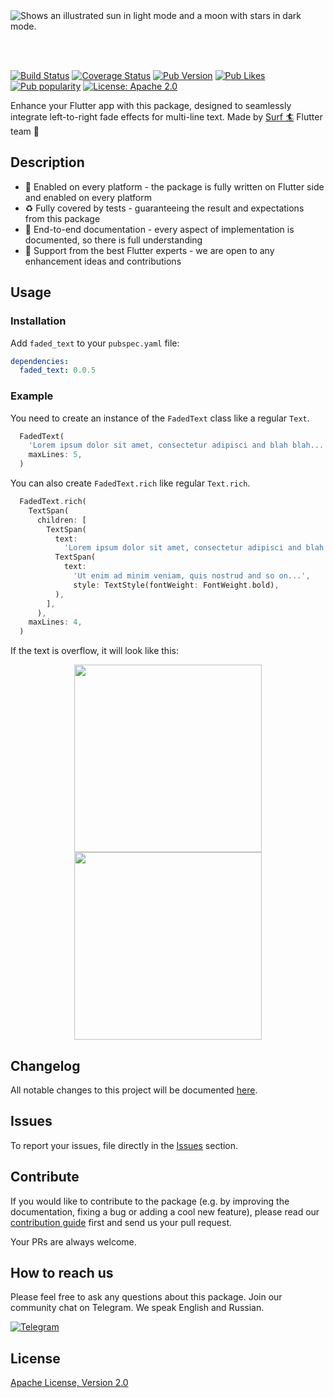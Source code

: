 <picture>
  <source media="(prefers-color-scheme: dark)" srcset="https://github.com/surfstudio/surf-flutter-faded-text/assets/54618146/71c4a82d-f93e-427c-9683-dc2e71203f47">
  <source media="(prefers-color-scheme: light)" srcset="https://github.com/surfstudio/surf-flutter-faded-text/assets/54618146/2683a722-0068-4a45-9e35-90480f41b836">
  <img alt="Shows an illustrated sun in light mode and a moon with stars in dark mode." src="https://github.com/surfstudio/surf-flutter-faded-text/assets/54618146/2683a722-0068-4a45-9e35-90480f41b836">
</picture>

<br></br>

[![Build Status](https://shields.io/github/actions/workflow/status/surfstudio/surf-flutter-faded-text/main.yml?logo=github&logoColor=white)](https://github.com/surfstudio/yandex-mapkit-lite-flutter)
[![Coverage Status](https://img.shields.io/codecov/c/github/surfstudio/surf-flutter-faded-text?logo=codecov&logoColor=white)](https://app.codecov.io/gh/surfstudio/yandex-mapkit-lite-flutter)
[![Pub Version](https://img.shields.io/pub/v/faded-text?logo=dart&logoColor=white)](https://pub.dev/packages/faded_text)
[![Pub Likes](https://badgen.net/pub/likes/faded_text)](https://pub.dev/packages/faded_text)
[![Pub popularity](https://badgen.net/pub/popularity/faded_text)](https://pub.dev/packages/faded_text/score)
[![License: Apache 2.0](https://img.shields.io/badge/license-apache-purple.svg)](https://www.apache.org/licenses/LICENSE-2.0)

Enhance your Flutter app with this package, designed to seamlessly integrate left-to-right fade effects for multi-line text. Made by [Surf :surfer:](https://surf.dev/flutter/) Flutter team :cow2:

## Description 

- :1234: Enabled on every platform - the package is fully written on Flutter side and enabled on every platform
- :recycle: Fully covered by tests - guaranteeing the result and expectations from this package
- :notebook_with_decorative_cover: End-to-end documentation - every aspect of implementation is documented, so there is full understanding
- :cow2: Support from the best Flutter experts - we are open to any enhancement ideas and contributions

## Usage

### Installation

Add `faded_text` to your `pubspec.yaml` file:

```yaml
dependencies:
  faded_text: 0.0.5
```

### Example

You need to create an instance of the `FadedText` class like a regular `Text`.

```dart
  FadedText(
    'Lorem ipsum dolor sit amet, consectetur adipisci and blah blah...',
    maxLines: 5,
  )
```

You can also create `FadedText.rich` like regular `Text.rich`.

```dart
  FadedText.rich(
    TextSpan(
      children: [
        TextSpan(
          text:
            'Lorem ipsum dolor sit amet, consectetur adipisci and blah blah...'),
          TextSpan(
            text:
              'Ut enim ad minim veniam, quis nostrud and so on...',
              style: TextStyle(fontWeight: FontWeight.bold),
          ),
        ],
      ),
    maxLines: 4,
  )
```

If the text is overflow, it will look like this:

<p align="center">
 <img src="./doc/images/example1.png" height="300" />
 <img src="./doc/images/example2.png" height="300" />
</p>

## Changelog

All notable changes to this project will be documented [here](./CHANGELOG.md).

## Issues

To report your issues, file directly in the [Issues](https://github.com/surfstudio/faded-text/issues) section.

## Contribute

If you would like to contribute to the package (e.g. by improving the documentation, fixing a bug or adding a cool new feature), please read our [contribution guide](./CONTRIBUTING.md) first and send us your pull request.

Your PRs are always welcome.

## How to reach us

Please feel free to ask any questions about this package. Join our community chat on Telegram. We speak English and Russian.

[![Telegram](https://img.shields.io/badge/chat-on%20Telegram-blue.svg)](https://t.me/SurfGear)

## License

[Apache License, Version 2.0](https://www.apache.org/licenses/LICENSE-2.0)
